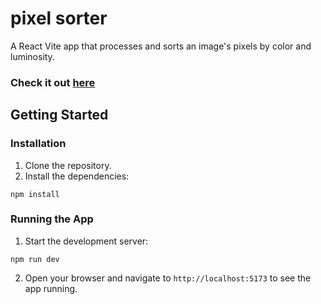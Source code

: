 # pixel sorter
 
A React Vite app that processes and sorts an image's pixels by color and luminosity.

### Check it out [here]()

## Getting Started

### Installation
1. Clone the repository.
2. Install the dependencies:
```
npm install
```

### Running the App
1. Start the development server:
```
npm run dev
```
2. Open your browser and navigate to `http://localhost:5173` to see the app running.
